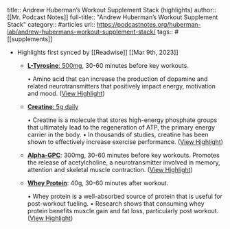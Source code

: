 title:: Andrew Huberman’s Workout Supplement Stack (highlights)
author:: [[Mr. Podcast Notes]]
full-title:: "Andrew Huberman’s Workout Supplement Stack"
category:: #articles
url:: https://podcastnotes.org/huberman-lab/andrew-hubermans-workout-supplement-stack/
tags:: #[[supplements]]

- Highlights first synced by [[Readwise]] [[Mar 9th, 2023]]
	- [**L-Tyrosine**: 500mg](https://thor.ne/2TKDq), 30-60 minutes before key workouts.
	  
	  •   Amino acid that can increase the production of dopamine and related neurotransmitters that positively impact energy, motivation and mood. ([View Highlight](https://read.readwise.io/read/01gv1mdkghp85z2zncaqpf9d7s))
	- [**Creatine**: 5g daily](https://thor.ne/zhRpM)
	  
	  •   Creatine is a molecule that stores high-energy phosphate groups that ultimately lead to the regeneration of ATP, the primary energy carrier in the body.
	  •   In thousands of studies, creatine has been shown to effectively increase exercise performance. ([View Highlight](https://read.readwise.io/read/01gv1mdrfb08g8ejy0vq513ncx))
	- **[Alpha-GPC](https://momentous.sjv.io/c/2417306/1503150/15826)**: 300mg, 30-60 minutes before key workouts. Promotes the release of acetylcholine, a neurotransmitter involved in memory, attention and skeletal muscle contraction. ([View Highlight](https://read.readwise.io/read/01gv1m765ecrdkn3cf89khmrf0))
	- **[Whey Protein](https://thor.ne/S6Ipj)**: 40g, 30-60 minutes after workout.
	  
	  •   Whey protein is a well-absorbed source of protein that is useful for post-workout fueling.
	  •   Research shows that consuming whey protein benefits muscle gain and fat loss, particularly post workout. ([View Highlight](https://read.readwise.io/read/01gv1m7c4nkrt9x05g6cwaepep))